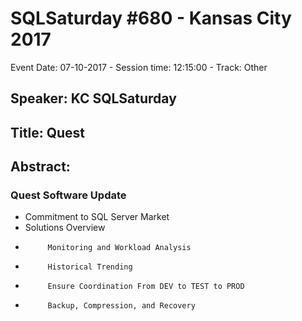 # SQLSaturday #680 - Kansas City 2017
Event Date: 07-10-2017 - Session time: 12:15:00 - Track: Other
## Speaker: KC SQLSaturday
## Title: Quest
## Abstract:
### Quest Software Update
 
* Commitment to SQL Server Market
* Solutions Overview
-          Monitoring and Workload Analysis
-          Historical Trending
-          Ensure Coordination From DEV to TEST to PROD
-          Backup, Compression, and Recovery
